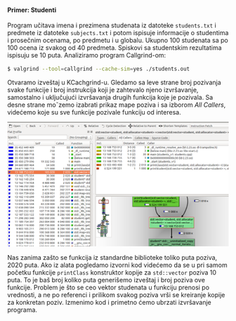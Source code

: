 #### Primer: Studenti

Program učitava imena i prezimena studenata iz datoteke `students.txt` i predmete iz datoteke `subjects.txt` i potom ispisuje informacije o studentima i prosečnim ocenama, po predmetu i u globalu. Ukupno 100 studenata sa po 100 ocena iz svakog od 40 predmeta. Spiskovi sa studentskim rezultatima ispisuju se 10 puta. Analiziramo program Callgrind-om:
```sh
$ valgrind --tool=callgrind --cache-sim=yes ./students.out
```

Otvaramo izveštaj u KCachgrind-u. Gledamo sa leve strane broj pozivanja svake funkcije i broj instrukcija koji je zahtevalo njeno izvršavanje, samostalno i uključujući izvršavanja drugih funkcija koje je pozivala. Sa desne strane moˇzemo izabrati prikaz mape poziva i sa izborom _All Callers_, videćemo koje su sve funkcije pozivale funkciju od interesa.

![callgrind_1](06_profiling/04_valgrind_callgrind/01_students/images/call1_1.png)

Nas zanima zašto se funkcija iz standardne biblioteke toliko puta poziva, 2020 puta. Ako iz alata pogledamo izvorni kod videćemo da se u pri samom početku funkcije `printClass` konstruktor kopije za `std::vector` poziva 10 puta. To je baš broj koliko puta generišemo izveštaj i broj poziva ove funkcije. Problem je što se ceo vektor studenata u funkciju prenosi po vrednosti, a ne po referenci i prilikom svakog poziva vrši se kreiranje kopije za konkretan poziv. Izmenimo kod i primetno ćemo ubrzati izvršavanje programa.
